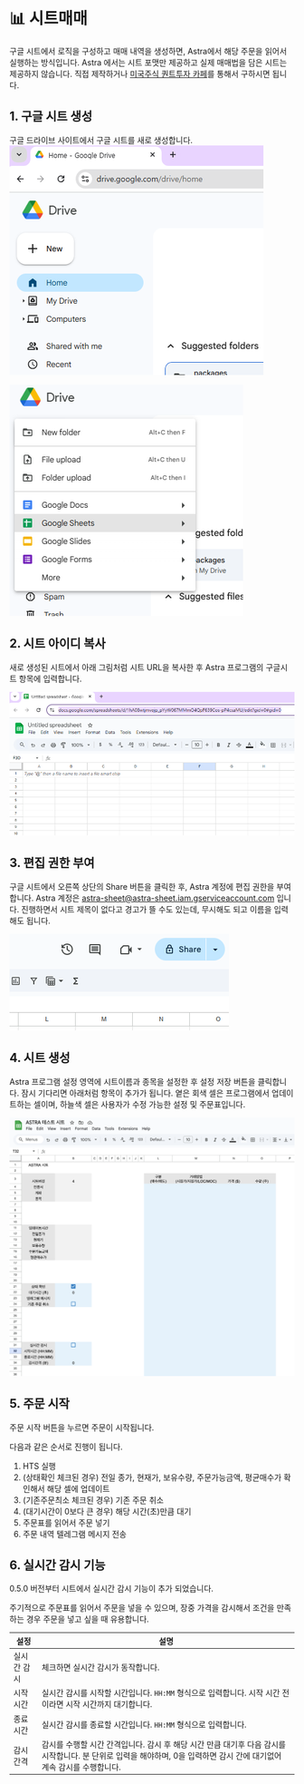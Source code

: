 # 📊 시트매매

구글 시트에서 로직을 구성하고 매매 내역을 생성하면, Astra에서 해당 주문을 읽어서 실행하는 방식입니다.
Astra 에서는 시트 포맷만 제공하고 실제 매매법을 담은 시트는 제공하지 않습니다.
직접 제작하거나 [미국주식 퀀트투자 카페](https://cafe.naver.com/songspread)를 통해서 구하시면 됩니다.

## 1. 구글 시트 생성
구글 드라이브 사이트에서 구글 시트를 새로 생성합니다.
![sheet1](images/sheet1.png)

![sheet2](images/sheet2.png)

## 2. 시트 아이디 복사
새로 생성된 시트에서 아래 그림처럼 시트 URL을 복사한 후 Astra 프로그램의 구글시트 항목에 입력합니다.

![sheet3](images/sheet3.png)

## 3. 편집 권한 부여
구글 시트에서 오른쪽 상단의 Share 버튼을 클릭한 후, Astra 계정에 편집 권한을 부여합니다. Astra 계정은 astra-sheet@astra-sheet.iam.gserviceaccount.com 입니다. 진행하면서 시트 제목이 없다고 경고가 뜰 수도 있는데, 무시해도 되고 이름을 입력해도 됩니다.

![sheet4](images/sheet4.png)

## 4. 시트 생성
Astra 프로그램 설정 영역에 시트이름과 종목을 설정한 후 설정 저장 버튼을 클릭합니다. 잠시 기다리면 아래처럼 항목이 추가가 됩니다. 옅은 회색 셀은 프로그램에서 업데이트하는 셀이며, 하늘색 셀은 사용자가 수정 가능한 설정 및 주문표입니다.

![sheet5](images/sheet_new.png)

## 5. 주문 시작
주문 시작 버튼을 누르면 주문이 시작됩니다.

다음과 같은 순서로 진행이 됩니다.

1. HTS 실행
2. (상태확인 체크된 경우) 전일 종가, 현재가, 보유수량, 주문가능금액, 평균매수가 확인해서 해당 셀에 업데이트
3. (기존주문츼소 체크된 경우) 기존 주문 취소
3. (대기시간이 0보다 큰 경우) 해당 시간(초)만큼 대기
4. 주문표를 읽어서 주문 넣기 
5. 주문 내역 텔레그램 메시지 전송

## 6. 실시간 감시 기능
0.5.0 버전부터 시트에서 실시간 감시 기능이 추가 되었습니다.

주기적으로 주문표를 읽어서 주문을 넣을 수 있으며, 장중 가격을 감시해서 조건을 만족하는 경우 주문을 넣고 싶을 때 유용합니다.

| 설정 | 설명 |
|-----|-----|
|실시간 감시| 체크하면 실시간 감시가 동작합니다. |
|시작시간| 실시간 감시를 시작할 시간입니다. `HH:MM` 형식으로 입력합니다. 시작 시간 전이라면 시작 시간까지 대기합니다.|
|종료시간| 실시간 감시를 종료할 시간입니다. `HH:MM` 형식으로 입력합니다. |
|감시간격| 감시를 수행할 시간 간격입니다. 감시 후 해당 시간 만큼 대기후 다음 감시를 시작합니다. 분 단위로 입력을 해야하며, 0을 입력하면 감시 간에 대기없어 계속 감시를 수행합니다.|



